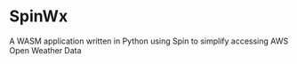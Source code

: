 # SpinWx

A WASM application written in Python using Spin to simplify accessing AWS Open Weather Data

